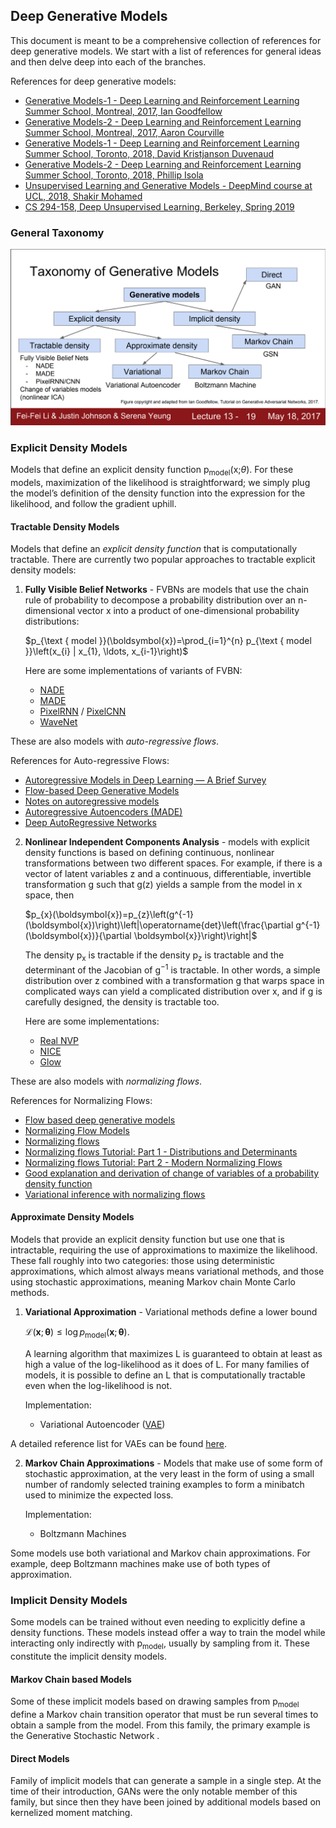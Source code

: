 ## Deep Generative Models

This document is meant to be a comprehensive collection of references for deep generative models. We start with a list of references for general ideas and then delve deep into each of the branches.

References for deep generative models:

* [Generative Models-1 - Deep Learning and Reinforcement Learning Summer School, Montreal, 2017, Ian Goodfellow](http://videolectures.net/deeplearning2017_goodfellow_generative_models/)
* [Generative Models-2 - Deep Learning and Reinforcement Learning Summer School, Montreal, 2017, Aaron Courville](http://videolectures.net/deeplearning2017_courville_generative_models/)
* [Generative Models-1 - Deep Learning and Reinforcement Learning Summer School, Toronto, 2018, David Kristjanson Duvenaud](http://videolectures.net/DLRLsummerschool2018_duvenaud_generative_models1/)
* [Generative Models-2 - Deep Learning and Reinforcement Learning Summer School, Toronto, 2018, Phillip Isola](http://videolectures.net/DLRLsummerschool2018_isola_generative_models2/)
* [Unsupervised Learning and Generative Models - DeepMind course at UCL, 2018, Shakir Mohamed](https://youtu.be/H4VGSYGvJiA)
* [CS 294-158, Deep Unsupervised Learning, Berkeley, Spring 2019](https://sites.google.com/view/berkeley-cs294-158-sp19/home)

### General Taxonomy

![Taxonomy](images/generativeModelsTaxonomy.png)

### Explicit Density Models

Models that define an explicit density function p<sub>model</sub>(x;$\theta$). For these models, maximization of the likelihood is straightforward; we simply plug the model’s definition of the density function into the expression for the likelihood, and follow the gradient uphill.

#### Tractable Density Models

Models that define an *explicit density function* that is computationally tractable. There are currently two popular approaches to tractable explicit density models: 

1. **Fully Visible Belief Networks** - FVBNs are models that use the chain rule of probability to decompose a probability distribution over an n-dimensional vector x into a product of one-dimensional probability distributions:
  
	  $p_{\text { model }}(\boldsymbol{x})=\prod_{i=1}^{n} p_{\text { model }}\left(x_{i} | x_{1}, \ldots, x_{i-1}\right)$  

	Here are some implementations of variants of FVBN:
  
	* 	[NADE](https://arxiv.org/abs/1605.02226)
	* 	[MADE](https://arxiv.org/abs/1502.03509)
	* 	[PixelRNN](https://arxiv.org/abs/1601.06759) / [PixelCNN](https://arxiv.org/abs/1606.05328)
	* 	[WaveNet](https://arxiv.org/abs/1609.03499)

These are also models with *auto-regressive flows*.

References for Auto-regressive Flows:

* [Autoregressive Models in Deep Learning — A Brief Survey](https://eigenfoo.xyz/deep-autoregressive-models/)
* [Flow-based Deep Generative Models](https://lilianweng.github.io/lil-log/2018/10/13/flow-based-deep-generative-models.html)
* [Notes on autoregressive models](https://deepgenerativemodels.github.io/notes/autoregressive/)
* [Autoregressive Autoencoders (MADE)](http://bjlkeng.github.io/posts/autoregressive-autoencoders/)
* [Deep AutoRegressive Networks](https://arxiv.org/abs/1310.8499)
  
2. **Nonlinear Independent Components Analysis** - models with explicit density functions is based on defining continuous, nonlinear transformations between two different spaces. For example, if there is a vector of latent variables z and a continuous, differentiable, invertible transformation g such that g(z) yields a sample from the model in x space, then

	$p_{x}(\boldsymbol{x})=p_{z}\left(g^{-1}(\boldsymbol{x})\right)\left|\operatorname{det}\left(\frac{\partial g^{-1}(\boldsymbol{x})}{\partial \boldsymbol{x}}\right)\right|$

	The density p<sub>x</sub> is tractable if the density p<sub>z</sub> is tractable and the determinant of the Jacobian of g<sup>−1</sup> is tractable. In other words, a simple distribution over z combined with a transformation g that warps space in complicated ways can yield a complicated distribution over x, and if g is carefully designed, the density is tractable too.
	
	Here are some implementations:
	
	* [Real NVP](https://arxiv.org/abs/1605.08803)
	* [NICE](https://arxiv.org/abs/1410.8516)
	* [Glow](https://arxiv.org/abs/1807.03039)

These are also models with *normalizing flows*.

References for Normalizing Flows:

* [Flow based deep generative models](https://lilianweng.github.io/lil-log/2018/10/13/flow-based-deep-generative-models.html)
* [Normalizing Flow Models](https://deepgenerativemodels.github.io/notes/flow/)
* [Normalizing flows](http://akosiorek.github.io/ml/2018/04/03/norm_flows.html)
* [Normalizing flows Tutorial: Part 1 - Distributions and Determinants](https://blog.evjang.com/2018/01/nf1.html)
* [Normalizing flows Tutorial: Part 2 - Modern Normalizing Flows](https://blog.evjang.com/2018/01/nf2.html)
* [Good explanation and derivation of change of variables of a probability density function](https://stats.stackexchange.com/questions/239588/derivation-of-change-of-variables-of-a-probability-density-function)
* [Variational inference with normalizing flows](https://arxiv.org/abs/1505.05770)


#### Approximate Density Models

Models that provide an explicit density function but use one that is intractable, requiring the use of approximations to maximize the likelihood. These fall roughly into two categories: those using deterministic approximations, which almost always means variational methods, and those using stochastic approximations, meaning Markov chain Monte Carlo methods.

1. **Variational Approximation** - Variational methods define a lower bound

	$\mathcal{L}(\boldsymbol{x} ; \boldsymbol{\theta}) \leq \log p_{\operatorname{model}}(\boldsymbol{x} ; \boldsymbol{\theta})$.
	
	A learning algorithm that maximizes L is guaranteed to obtain at least as high a value of the log-likelihood as it does of L. For many families of models, it is possible to define an L that is computationally tractable even when the log-likelihood is not.
	
	Implementation:
	
	* 	Variational Autoencoder ([VAE](https://arxiv.org/abs/1312.6114))

A detailed reference list for VAEs can be found [here](https://github.com/debasishg/ml-readings/blob/master/vae.md).

2. **Markov Chain Approximations** - Models that make use of some form of stochastic approximation, at the very least in the form of using a small number of randomly selected training examples to form a minibatch used to minimize the expected loss.

	Implementation:
	
	* Boltzmann Machines

Some models use both variational and Markov chain approximations. For example, deep Boltzmann machines make use of both types of approximation.

### Implicit Density Models

Some models can be trained without even needing to explicitly define a density functions. These models instead offer a way to train the model while interacting only indirectly with p<sub>model</sub>, usually by sampling from it. These constitute the implicit density models.	

#### Markov Chain based Models

Some of these implicit models based on drawing samples from p<sub>model</sub> define a Markov chain transition operator that must be run several times to obtain a sample from the model. From this family, the primary example is the Generative Stochastic Network .

#### Direct Models

Family of implicit models that can generate a sample in a single step. At the time of their introduction, GANs were the only notable member of this family, but since then they have been joined by additional models based on kernelized moment matching.